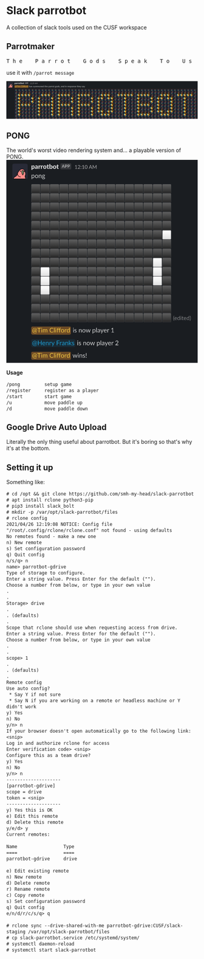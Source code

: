 # Slack parrotbot
A collection of slack tools used on the CUSF workspace

## Parrotmaker
<pre>
T h e    P a r r o t    G o d s    S p e a k    T o    U s
</pre>

use it with `/parrot message`

![parrotmaker example](parrotmaker_example.gif)

## PONG
The world's worst video rendering system and... a playable version of PONG.
![pong example](pong_example.png)

**Usage**
```
/pong         setup game
/register     register as a player
/start        start game
/u            move paddle up
/d            move paddle down
```

## Google Drive Auto Upload
Literally the only thing useful about parrotbot. But it's boring so that's why
it's at the bottom.

## Setting it up

Something like:

```
# cd /opt && git clone https://github.com/smh-my-head/slack-parrotbot
# apt install rclone python3-pip
# pip3 install slack_bolt
# mkdir -p /var/opt/slack-parrotbot/files
# rclone config
2021/04/26 12:19:08 NOTICE: Config file "/root/.config/rclone/rclone.conf" not found - using defaults
No remotes found - make a new one
n) New remote
s) Set configuration password
q) Quit config
n/s/q> n
name> parrotbot-gdrive
Type of storage to configure.
Enter a string value. Press Enter for the default ("").
Choose a number from below, or type in your own value
.
.
Storage> drive
.
. (defaults)
.
Scope that rclone should use when requesting access from drive.
Enter a string value. Press Enter for the default ("").
Choose a number from below, or type in your own value
.
.
scope> 1
.
. (defaults)
.
Remote config
Use auto config?
 * Say Y if not sure
 * Say N if you are working on a remote or headless machine or Y didn't work
y) Yes
n) No
y/n> n
If your browser doesn't open automatically go to the following link: <snip>
Log in and authorize rclone for access
Enter verification code> <snip>
Configure this as a team drive?
y) Yes
n) No
y/n> n
--------------------
[parrotbot-gdrive]
scope = drive
token = <snip>
--------------------
y) Yes this is OK
e) Edit this remote
d) Delete this remote
y/e/d> y
Current remotes:

Name                 Type
====                 ====
parrotbot-gdrive     drive

e) Edit existing remote
n) New remote
d) Delete remote
r) Rename remote
c) Copy remote
s) Set configuration password
q) Quit config
e/n/d/r/c/s/q> q

# rclone sync --drive-shared-with-me parrotbot-gdrive:CUSF/slack-staging /var/opt/slack-parrotbot/files
# cp slack-parrotbot.service /etc/systemd/system/
# systemctl daemon-reload
# systemctl start slack-parrotbot
```
